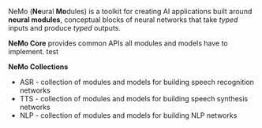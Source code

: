 NeMo (**Ne**ural **Mo**dules) is a toolkit for creating AI applications built around **neural modules**, conceptual blocks of neural networks that take *typed* inputs and produce *typed* outputs.

**NeMo Core** provides common APIs all modules and models have to implement.
test

**NeMo Collections**

* ASR - collection of modules and models for building speech recognition networks
* TTS - collection of modules and models for building speech synthesis networks
* NLP - collection of modules and models for building NLP networks
